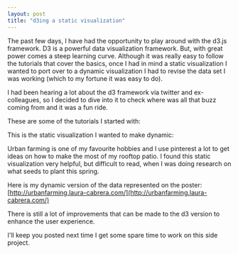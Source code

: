 ```yaml
---
layout: post
title: "d3ing a static visualization"
---
```


The past few days, I have had the opportunity to play around with the d3.js framework. D3 is a powerful data visualization framework. But, with great power comes a steep learning curve. Although it was really easy to follow the tutorials that cover the basics, once I had in mind a static visualization I wanted to port over to a dynamic visualization I had to revise the data set I was working (which to my fortune it was easy to do).


I had been hearing a lot about the d3 framework via twitter and ex-colleagues, so I decided to dive into it to check where was all that buzz coming from and it was a fun ride.

These are some of the tutorials I started with:

This is the static visualization I wanted to make dynamic:
<a data-pin-do="embedPin" href="http://pinterest.com/pin/90212798758233207/"></a>

Urban farming is one of my favourite hobbies and I use pinterest a lot to get ideas on how to make the most of my rooftop patio. I found this static visualization very helpful, but difficult to read, when I was doing research on what seeds to plant this spring.

Here is my dynamic version of the data represented on the poster:
[http://urbanfarming.laura-cabrera.com/](http://urbanfarming.laura-cabrera.com/)

There is still a lot of improvements that can be made to the d3 version to enhance the user experience. 

I'll keep you posted next time I get some spare time to work on this side project.
<script type="text/javascript" src="//assets.pinterest.com/js/pinit.js"></script>